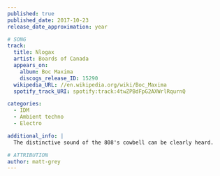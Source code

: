 ```yaml
---
published: true
published_date: 2017-10-23
release_date_approximation: year

# SONG
track:
  title: Nlogax
  artist: Boards of Canada
  appears_on:
    album: Boc Maxima
    discogs_release_ID: 15290
  wikipedia_URL: //en.wikipedia.org/wiki/Boc_Maxima
  spotify_track_URI: spotify:track:4twZPBdFpG2AXWrlRqurnQ

categories:
  - IDM
  - Ambient techno
  - Electro

additional_info: |
  The distinctive sound of the 808's cowbell can be clearly heard.

# ATTRIBUTION
author: matt-grey
---
```

